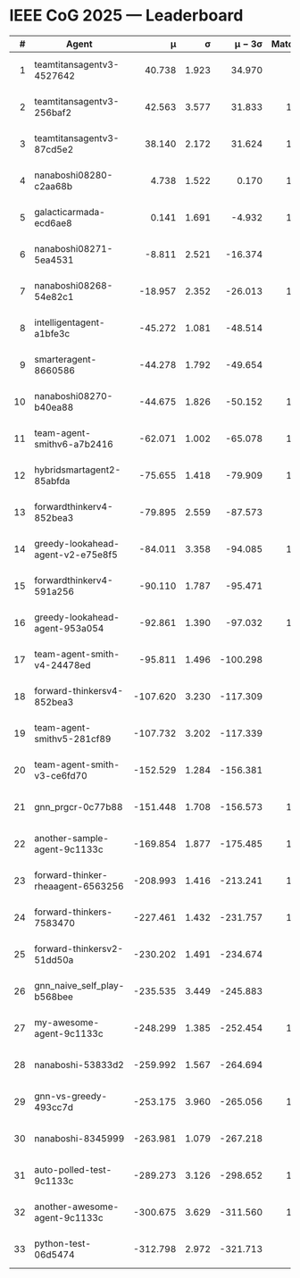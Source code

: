 # IEEE CoG 2025 — Leaderboard

| # | Agent | μ | σ | μ − 3σ | Matches | Updated |
|---:|---|---:|---:|---:|---:|---|
| 1 | teamtitansagentv3-4527642 | 40.738 | 1.923 | 34.970 | 880 | 2025-09-01 04:11 |
| 2 | teamtitansagentv3-256baf2 | 42.563 | 3.577 | 31.833 | 1140 | 2025-09-01 04:11 |
| 3 | teamtitansagentv3-87cd5e2 | 38.140 | 2.172 | 31.624 | 1000 | 2025-09-01 04:11 |
| 4 | nanaboshi08280-c2aa68b | 4.738 | 1.522 | 0.170 | 1040 | 2025-09-01 04:11 |
| 5 | galacticarmada-ecd6ae8 | 0.141 | 1.691 | -4.932 | 1100 | 2025-09-01 04:11 |
| 6 | nanaboshi08271-5ea4531 | -8.811 | 2.521 | -16.374 | 980 | 2025-09-01 04:11 |
| 7 | nanaboshi08268-54e82c1 | -18.957 | 2.352 | -26.013 | 1140 | 2025-09-01 04:11 |
| 8 | intelligentagent-a1bfe3c | -45.272 | 1.081 | -48.514 | 835 | 2025-09-01 04:11 |
| 9 | smarteragent-8660586 | -44.278 | 1.792 | -49.654 | 791 | 2025-09-01 04:11 |
| 10 | nanaboshi08270-b40ea88 | -44.675 | 1.826 | -50.152 | 1200 | 2025-09-01 04:11 |
| 11 | team-agent-smithv6-a7b2416 | -62.071 | 1.002 | -65.078 | 1220 | 2025-09-01 04:11 |
| 12 | hybridsmartagent2-85abfda | -75.655 | 1.418 | -79.909 | 1008 | 2025-09-01 04:11 |
| 13 | forwardthinkerv4-852bea3 | -79.895 | 2.559 | -87.573 | 931 | 2025-09-01 04:11 |
| 14 | greedy-lookahead-agent-v2-e75e8f5 | -84.011 | 3.358 | -94.085 | 1302 | 2025-09-01 04:11 |
| 15 | forwardthinkerv4-591a256 | -90.110 | 1.787 | -95.471 | 786 | 2025-09-01 04:11 |
| 16 | greedy-lookahead-agent-953a054 | -92.861 | 1.390 | -97.032 | 1082 | 2025-09-01 04:11 |
| 17 | team-agent-smith-v4-24478ed | -95.811 | 1.496 | -100.298 | 900 | 2025-09-01 04:11 |
| 18 | forward-thinkersv4-852bea3 | -107.620 | 3.230 | -117.309 | 697 | 2025-09-01 04:11 |
| 19 | team-agent-smithv5-281cf89 | -107.732 | 3.202 | -117.339 | 980 | 2025-09-01 04:11 |
| 20 | team-agent-smith-v3-ce6fd70 | -152.529 | 1.284 | -156.381 | 920 | 2025-09-01 04:11 |
| 21 | gnn_prgcr-0c77b88 | -151.448 | 1.708 | -156.573 | 1020 | 2025-09-01 04:11 |
| 22 | another-sample-agent-9c1133c | -169.854 | 1.877 | -175.485 | 1180 | 2025-09-01 04:11 |
| 23 | forward-thinker-rheaagent-6563256 | -208.993 | 1.416 | -213.241 | 1100 | 2025-09-01 04:11 |
| 24 | forward-thinkers-7583470 | -227.461 | 1.432 | -231.757 | 1060 | 2025-09-01 04:11 |
| 25 | forward-thinkersv2-51dd50a | -230.202 | 1.491 | -234.674 | 900 | 2025-09-01 04:11 |
| 26 | gnn_naive_self_play-b568bee | -235.535 | 3.449 | -245.883 | 460 | 2025-09-01 04:11 |
| 27 | my-awesome-agent-9c1133c | -248.299 | 1.385 | -252.454 | 1020 | 2025-09-01 04:11 |
| 28 | nanaboshi-53833d2 | -259.992 | 1.567 | -264.694 | 980 | 2025-09-01 04:11 |
| 29 | gnn-vs-greedy-493cc7d | -253.175 | 3.960 | -265.056 | 1040 | 2025-09-01 04:11 |
| 30 | nanaboshi-8345999 | -263.981 | 1.079 | -267.218 | 920 | 2025-09-01 04:11 |
| 31 | auto-polled-test-9c1133c | -289.273 | 3.126 | -298.652 | 1280 | 2025-09-01 04:11 |
| 32 | another-awesome-agent-9c1133c | -300.675 | 3.629 | -311.560 | 1320 | 2025-09-01 04:11 |
| 33 | python-test-06d5474 | -312.798 | 2.972 | -321.713 | 960 | 2025-09-01 04:11 |
